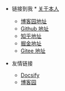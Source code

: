<!-- _navbar.md -->

- 链接到我 \* [关于本人](https://mp.weixin.qq.com/s/dCyKG6n6l5ICTl24dKNqbw)

  - [博客园地址](https://www.cnblogs.com/Can-daydayup/)
  - [Github 地址](https://github.com/YSGStudyHards)
  - [知乎地址](https://www.zhihu.com/people/ysgdaydayup)
  - [掘金地址](https://juejin.cn/user/2770425031690333/posts)
  - [Gitee 地址](https://gitee.com/ysgdaydayup)

- 友情链接
  - [Docsify](https://docsify.js.org/#/)
  - [博客园](https://www.cnblogs.com/)
